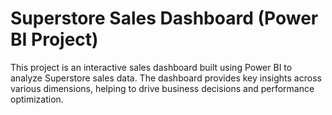 # **Superstore Sales Dashboard (Power BI Project)**

This project is an interactive sales dashboard built using Power BI to analyze Superstore sales data. The dashboard provides key insights across various dimensions, helping to drive business decisions and performance optimization.
